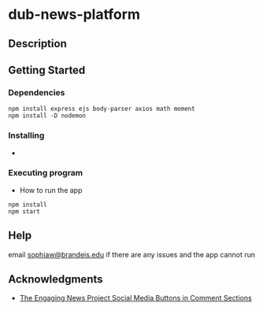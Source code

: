 # dub-news-platform



## Description



## Getting Started

### Dependencies

```
npm install express ejs body-parser axios math moment
npm install -D nodemon
```

### Installing

* 

### Executing program

* How to run the app

```
npm install 
npm start
```

## Help

email sophiaw@brandeis.edu if there are any issues and the app cannot run


## Acknowledgments

* [The Engaging News Project Social Media Buttons in Comment Sections](https://mediaengagement.org/wp-content/uploads/2014/04/ENP_Buttons_Report.pdf)
